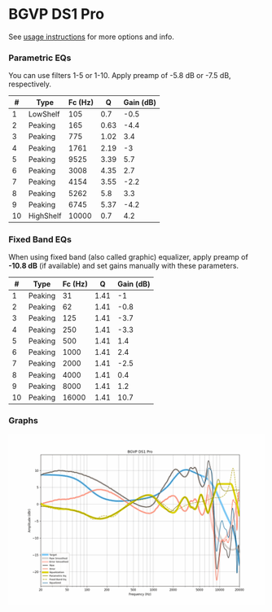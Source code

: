 # BGVP DS1 Pro
See [usage instructions](https://github.com/jaakkopasanen/AutoEq#usage) for more options and info.

### Parametric EQs
You can use filters 1-5 or 1-10. Apply preamp of -5.8 dB or -7.5 dB, respectively.

|   # | Type      |   Fc (Hz) |    Q |   Gain (dB) |
|-----|-----------|-----------|------|-------------|
|   1 | LowShelf  |       105 | 0.7  |        -0.5 |
|   2 | Peaking   |       165 | 0.63 |        -4.4 |
|   3 | Peaking   |       775 | 1.02 |         3.4 |
|   4 | Peaking   |      1761 | 2.19 |        -3   |
|   5 | Peaking   |      9525 | 3.39 |         5.7 |
|   6 | Peaking   |      3008 | 4.35 |         2.7 |
|   7 | Peaking   |      4154 | 3.55 |        -2.2 |
|   8 | Peaking   |      5262 | 5.8  |         3.3 |
|   9 | Peaking   |      6745 | 5.37 |        -4.2 |
|  10 | HighShelf |     10000 | 0.7  |         4.2 |

### Fixed Band EQs
When using fixed band (also called graphic) equalizer, apply preamp of **-10.8 dB** (if available) and set gains manually with these parameters.

|   # | Type    |   Fc (Hz) |    Q |   Gain (dB) |
|-----|---------|-----------|------|-------------|
|   1 | Peaking |        31 | 1.41 |        -1   |
|   2 | Peaking |        62 | 1.41 |        -0.8 |
|   3 | Peaking |       125 | 1.41 |        -3.7 |
|   4 | Peaking |       250 | 1.41 |        -3.3 |
|   5 | Peaking |       500 | 1.41 |         1.4 |
|   6 | Peaking |      1000 | 1.41 |         2.4 |
|   7 | Peaking |      2000 | 1.41 |        -2.5 |
|   8 | Peaking |      4000 | 1.41 |         0.4 |
|   9 | Peaking |      8000 | 1.41 |         1.2 |
|  10 | Peaking |     16000 | 1.41 |        10.7 |

### Graphs
![](./BGVP%20DS1%20Pro.png)
